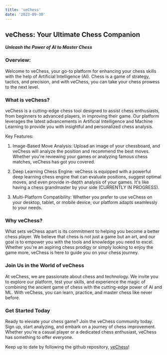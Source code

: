```yaml
---
title: 'veChess'
date: '2023-09-30'
---
```



<h2> veChess: Your Ultimate Chess Companion </h2>

<h4> <em>Unleash the Power of AI to Master Chess</em> </h4>

<a name="br2"></a>

<h3> Overview: </h3>

Welcome to veChess, your go-to platform for enhancing your chess skills with the help of Artificial Intelligence (AI). Chess is a game of strategy, tactics, and precision, and with veChess, you can take your chess prowess to the next level.

<h3> What is veChess? </h3>

veChess is a cutting-edge chess tool designed to assist chess enthusiasts, from beginners to advanced players, in improving their game. Our platform leverages the latest advancements in Artificial Intelligence and Machine Learning to provide you with insightful and personalized chess analysis.

Key Features: 

1. Image-Based Move Analysis: Upload an image of your chessboard, and veChess will analyze the position and recommend the best moves. Whether you're reviewing your games or analyzing famous chess matches, veChess has got you covered.

2. Deep Learning Chess Engine: veChess is equipped with a powerful deep learning chess engine that can evaluate positions, suggest optimal moves, and even provide in-depth analysis of your games. It's like having a chess grandmaster by your side (CURRENTLY IN PROGRESS).

3. Multi-Platform Compatibility: Whether you prefer to use veChess on your desktop, tablet, or mobile device, our platform adapts seamlessly to your needs.

<h3> Why veChess? </h3>
What sets veChess apart is its commitment to helping you become a better chess player. We believe that chess is not just a game but an art, and our goal is to empower you with the tools and knowledge you need to excel. Whether you're an aspiring chess prodigy or simply looking to enjoy the game more, veChess is here to guide you on your chess journey.

<h3> Join Us in the World of veChess </h3>
At veChess, we are passionate about chess and technology. We invite you to explore our platform, test your skills, and experience the magic of combining the ancient game of chess with the cutting-edge power of AI and ML. With veChess, you can learn, practice, and master chess like never before.

<h3> Get Started Today </h3>
Ready to elevate your chess game? Join the veChess community today. Sign up, start analyzing, and embark on a journey of chess improvement. Whether you're a casual player or a dedicated chess enthusiast, veChess has something to offer everyone.

<a name="br2"></a>

Keep up to date by following the github repository, [veChess](https://github.com/kgetachew/veChess)!